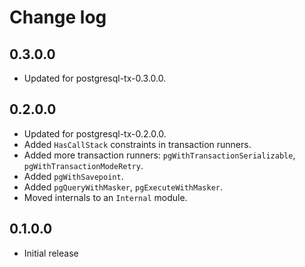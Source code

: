 # Change log

## 0.3.0.0

* Updated for postgresql-tx-0.3.0.0.

## 0.2.0.0

* Updated for postgresql-tx-0.2.0.0.
* Added `HasCallStack` constraints in transaction runners.
* Added more transaction runners: `pgWithTransactionSerializable`, `pgWithTransactionModeRetry`.
* Added `pgWithSavepoint`.
* Added `pgQueryWithMasker`, `pgExecuteWithMasker`.
* Moved internals to an `Internal` module.

## 0.1.0.0

* Initial release
